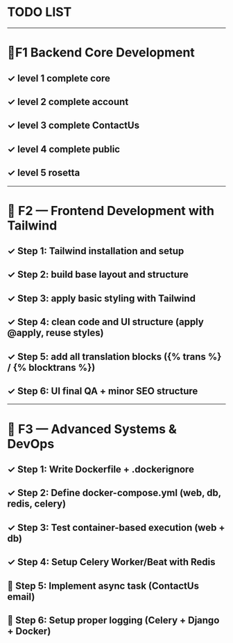 # TODO LIST

---
# 🚩F1 Backend Core Development

## ✓ level 1 complete core

## ✓ level 2 complete account

## ✓ level 3 complete ContactUs

## ✓ level 4 complete public

## ✓ level 5 rosetta


-----

# 🚩 F2 — Frontend Development with Tailwind

## ✓ Step 1: Tailwind installation and setup
## ✓ Step 2: build base layout and structure
## ✓ Step 3: apply basic styling with Tailwind
## ✓ Step 4: clean code and UI structure (apply @apply, reuse styles)
## ✓ Step 5: add all translation blocks ({% trans %} / {% blocktrans %})
## ✓ Step 6: UI final QA + minor SEO structure

-----
# 🚩 F3 — Advanced Systems & DevOps

## ✓ Step 1: Write Dockerfile + .dockerignore
## ✓ Step 2: Define docker-compose.yml (web, db, redis, celery)
## ✓ Step 3: Test container-based execution (web + db)
## ✓ Step 4: Setup Celery Worker/Beat with Redis
## 📌 Step 5: Implement async task (ContactUs email)
## 🔗 Step 6: Setup proper logging (Celery + Django + Docker)